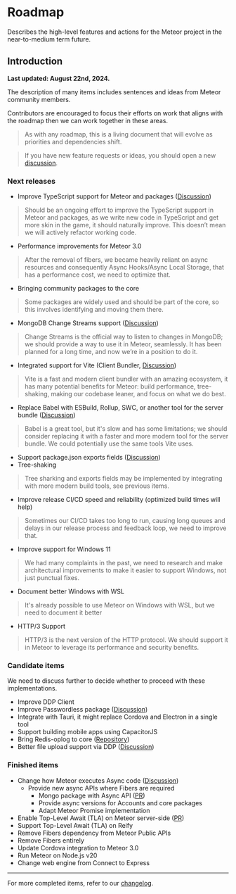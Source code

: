 # Roadmap

Describes the high-level features and actions for the Meteor project in the near-to-medium term future.

## Introduction

**Last updated: August 22nd, 2024.**

The description of many items includes sentences and ideas from Meteor community members.

Contributors are encouraged to focus their efforts on work that aligns with the roadmap then we can work together in these areas.

> As with any roadmap, this is a living document that will evolve as priorities and dependencies shift.

> If you have new feature requests or ideas, you should open a new [discussion](https://github.com/meteor/meteor/discussions/new).

### Next releases

- Improve TypeScript support for Meteor and packages ([Discussion](https://github.com/meteor/meteor/discussions/12080))
> Should be an ongoing effort to improve the TypeScript support in Meteor and packages, as we write new code in TypeScript and get more skin in the game, it should naturally improve. This doesn’t mean we will actively refactor working code.

- Performance improvements for Meteor 3.0
> After the removal of fibers, we became heavily reliant on async resources and consequently Async Hooks/Async Local Storage, that has a performance cost, we need to optimize that.

- Bringing community packages to the core
> Some packages are widely used and should be part of the core, so this involves identifying and moving them there.

- MongoDB Change Streams support ([Discussion](https://github.com/meteor/meteor/discussions/11842))
> Change Streams is the official way to listen to changes in MongoDB; we should provide a way to use it in Meteor, seamlessly. It has been planned for a long time, and now we’re in a position to do it.

- Integrated support for Vite (Client Bundler, [Discussion](https://github.com/meteor/meteor/discussions/11587))
> Vite is a fast and modern client bundler with an amazing ecosystem, it has many potential benefits for Meteor: build performance, tree-shaking, making our codebase leaner, and focus on what we do best.

- Replace Babel with ESBuild, Rollup, SWC, or another tool for the server bundle ([Discussion](https://github.com/meteor/meteor/discussions/11587))
> Babel is a great tool, but it's slow and has some limitations; we should consider replacing it with a faster and more modern tool for the server bundle. We could potentially use the same tools Vite uses.

- Support package.json exports fields ([Discussion](https://github.com/meteor/meteor/discussions/11727))
- Tree-shaking

> Tree sharking and exports fields may be implemented by integrating with more modern build tools, see previous items.

- Improve release CI/CD speed and reliability (optimized build times will help)
> Sometimes our CI/CD takes too long to run, causing long queues and delays in our release process and feedback loop, we need to improve that.

- Improve support for Windows 11
> We had many complaints in the past, we need to research and make architectural improvements to make it easier to support Windows, not just punctual fixes.

- Document better Windows with WSL
> It's already possible to use Meteor on Windows with WSL, but we need to document it better

- HTTP/3 Support
> HTTP/3 is the next version of the HTTP protocol. We should support it in Meteor to leverage its performance and security benefits.

### Candidate items

We need to discuss further to decide whether to proceed with these implementations.

- Improve DDP Client
- Improve Passwordless package ([Discussion](https://github.com/meteor/meteor/discussions/12075))
- Integrate with Tauri, it might replace Cordova and Electron in a single tool
- Support building mobile apps using CapacitorJS
- Bring Redis-oplog to core ([Repository](https://github.com/Meteor-Community-Packages/redis-oplog))
- Better file upload support via DDP ([Discussion](https://github.com/meteor/meteor/discussions/11523))

### Finished items

- Change how Meteor executes Async code ([Discussion](https://github.com/meteor/meteor/discussions/11505))
  - Provide new async APIs where Fibers are required
    - Mongo package with Async API ([PR](https://github.com/meteor/meteor/pull/12028))
    - Provide async versions for Accounts and core packages
    - Adapt Meteor Promise implementation
- Enable Top-Level Await (TLA) on Meteor server-side ([PR](https://github.com/meteor/meteor/pull/12095))
- Support Top-Level Await (TLA) on Reify
- Remove Fibers dependency from Meteor Public APIs
- Remove Fibers entirely
- Update Cordova integration to Meteor 3.0
- Run Meteor on Node.js v20
- Change web engine from Connect to Express

-----------

For more completed items, refer to our [changelog](https://docs.meteor.com/history.html).